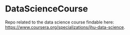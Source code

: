 # DataScienceCourse
Repo related to the data science course findable here: https://www.coursera.org/specializations/jhu-data-science.
